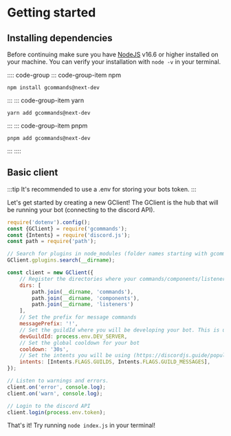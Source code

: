 # Getting started

## Installing dependencies

Before continuing make sure you have [NodeJS](https://nodejs.org/) v16.6 or higher installed on your machine. You can
verify your installation with `node -v` in your terminal.

:::: code-group
::: code-group-item npm

```sh:no-line-numbers
npm install gcommands@next-dev
```

:::
::: code-group-item yarn

```sh:no-line-numbers
yarn add gcommands@next-dev
```

:::
::: code-group-item pnpm

```sh:no-line-numbers
pnpm add gcommands@next-dev
```

:::
::::

## Basic client

:::tip It's recommended to use a .env for storing your bots token. :::

Let's get started by creating a new GClient! The GClient is the hub that will be running your bot (connecting to the
discord API).

```js
require('dotenv').config();
const {GClient} = require('gcommands');
const {Intents} = require('discord.js');
const path = require('path');

// Search for plugins in node_modules (folder names starting with gcommands-plugin-) or plugins folder
GClient.gplugins.search(__dirname);

const client = new GClient({
	// Register the directories where your commands/components/listeners will be located.
	dirs: [
		path.join(__dirname, 'commands'),
		path.join(__dirname, 'components'),
		path.join(__dirname, 'listeners')
	],
	// Set the prefix for message commands
	messagePrefix: '!',
	// Set the guildId where you will be developing your bot. This is usefull cause guild slash commands update instantly.
	devGuildId: process.env.DEV_SERVER,
	// Set the global cooldown for your bot
	cooldown: '30s',
	// Set the intents you will be using (https://discordjs.guide/popular-topics/intents.html#gateway-intents)
	intents: [Intents.FLAGS.GUILDS, Intents.FLAGS.GUILD_MESSAGES],
});

// Listen to warnings and errors.
client.on('error', console.log);
client.on('warn', console.log);

// Login to the discord API
client.login(process.env.token);
```

That's it! Try running `node index.js` in your terminal!



